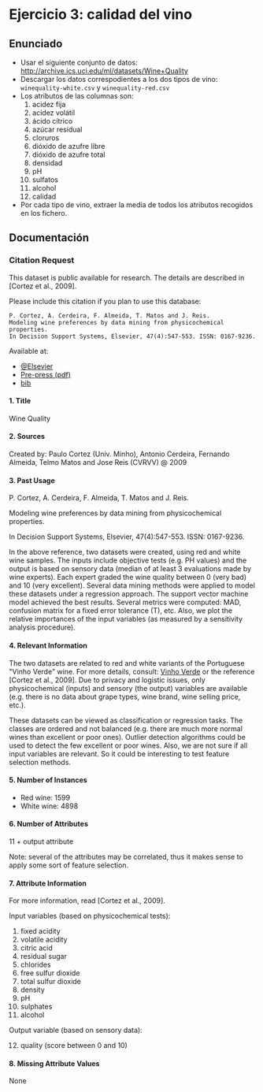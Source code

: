 # Ejercicio 3: calidad del vino

## Enunciado

- Usar el siguiente conjunto de datos: http://archive.ics.uci.edu/ml/datasets/Wine+Quality
- Descargar los datos correspodientes a los dos tipos de vino: `winequality-white.csv` y `winequality-red.csv`
- Los atributos de las columnas son:
    1. acidez fija
    2. acidez volátil
    3. ácido cítrico
    4. azúcar residual
    5. cloruros
    6. dióxido de azufre libre
    7. dióxido de azufre total
    8. densidad
    9. pH
    10. sulfatos
    11. alcohol
    12. calidad
- Por cada tipo de vino, extraer la media de todos los atributos recogidos en los fichero.

## Documentación

### Citation Request

This dataset is public available for research. The details are described in [Cortez et al., 2009].

Please include this citation if you plan to use this database:

    P. Cortez, A. Cerdeira, F. Almeida, T. Matos and J. Reis.
    Modeling wine preferences by data mining from physicochemical properties.
    In Decision Support Systems, Elsevier, 47(4):547-553. ISSN: 0167-9236.

Available at: 
- [@Elsevier](http://dx.doi.org/10.1016/j.dss.2009.05.016)
- [Pre-press (pdf)](http://www3.dsi.uminho.pt/pcortez/winequality09.pdf)
- [bib](http://www3.dsi.uminho.pt/pcortez/dss09.bib)

#### 1. Title

Wine Quality 

#### 2. Sources

Created by: Paulo Cortez (Univ. Minho), Antonio Cerdeira, Fernando Almeida, Telmo Matos and Jose Reis (CVRVV) @ 2009

#### 3. Past Usage

P. Cortez, A. Cerdeira, F. Almeida, T. Matos and J. Reis.

Modeling wine preferences by data mining from physicochemical properties.

In Decision Support Systems, Elsevier, 47(4):547-553. ISSN: 0167-9236.

In the above reference, two datasets were created, using red and white wine samples. The inputs include objective tests (e.g. PH values) and the output is based on sensory data (median of at least 3 evaluations made by wine experts). Each expert graded the wine quality between 0 (very bad) and 10 (very excellent). Several data mining methods were applied to model these datasets under a regression approach. The support vector machine model achieved the best results. Several metrics were computed: MAD, confusion matrix for a fixed error tolerance (T), etc. Also, we plot the relative importances of the input variables (as measured by a sensitivity analysis procedure).

#### 4. Relevant Information

The two datasets are related to red and white variants of the Portuguese "Vinho Verde" wine. For more details, consult: [Vinho Verde](http://www.vinhoverde.pt/en/) or the reference [Cortez et al., 2009]. Due to privacy and logistic issues, only physicochemical (inputs) and sensory (the output) variables are available (e.g. there is no data about grape types, wine brand, wine selling price, etc.).

These datasets can be viewed as classification or regression tasks. The classes are ordered and not balanced (e.g. there are much more normal wines than excellent or poor ones). Outlier detection algorithms could be used to detect the few excellent or poor wines. Also, we are not sure if all input variables are relevant. So it could be interesting to test feature selection methods.

#### 5. Number of Instances

- Red wine: 1599
- White wine: 4898

#### 6. Number of Attributes

11 + output attribute

Note: several of the attributes may be correlated, thus it makes sense to apply some sort of feature selection.

#### 7. Attribute Information

For more information, read [Cortez et al., 2009].

Input variables (based on physicochemical tests):

1. fixed acidity
2. volatile acidity
3. citric acid
4. residual sugar
5. chlorides
6. free sulfur dioxide
7. total sulfur dioxide
8. density
9. pH
10. sulphates
11. alcohol

Output variable (based on sensory data):

12. quality (score between 0 and 10)

#### 8. Missing Attribute Values

None
